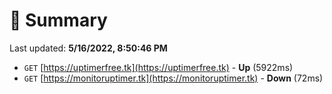 # 📖 Summary
Last updated: **5/16/2022, 8:50:46 PM**

- `GET` [https://uptimerfree.tk](https://uptimerfree.tk) - **Up** (5922ms)
- `GET` [https://monitoruptimer.tk](https://monitoruptimer.tk) - **Down** (72ms)
